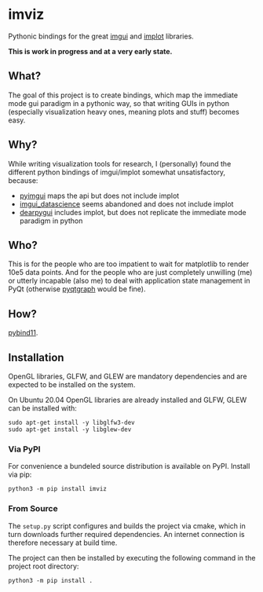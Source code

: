 # imviz

Pythonic bindings for the great [imgui](https://github.com/ocornut/imgui) and
[implot](https://github.com/epezent/implot) libraries.

**This is work in progress and at a very early state.**

## What?

The goal of this project is to create bindings, which map the immediate mode
gui paradigm in a pythonic way, so that writing GUIs in python (especially
visualization heavy ones, meaning plots and stuff) becomes easy.

## Why?

While writing visualization tools for research, I (personally) found the
different python bindings of imgui/implot somewhat unsatisfactory, because:

* [pyimgui](https://github.com/hoffstadt/DearPyGui) maps the api but does not
  include implot
* [imgui\_datascience](https://github.com/pthom/imgui_datascience) seems
  abandoned and does not include implot
* [dearpygui](https://github.com/hoffstadt/DearPyGui) includes implot, but
  does not replicate the immediate mode paradigm in python

## Who?

This is for the people who are too impatient to wait for matplotlib to render
10e5 data points. And for the people who are just completely unwilling (me) or
utterly incapable (also me) to deal with application state management in PyQt
(otherwise [pyqtgraph](http://pyqtgraph.org/) would be fine). 

## How?

[pybind11](https://github.com/pybind/pybind11).

## Installation

OpenGL libraries, GLFW, and GLEW are mandatory dependencies and are expected
to be installed on the system.

On Ubuntu 20.04 OpenGL libraries are already installed and GLFW, GLEW can be
installed with:

```
sudo apt-get install -y libglfw3-dev
sudo apt-get install -y libglew-dev
```

### Via PyPI

For convenience a bundeled source distribution is available on PyPI. Install
via pip:

```
python3 -m pip install imviz
```

### From Source

The ```setup.py``` script configures and builds the project via cmake, which in
turn downloads further required dependencies. An internet connection is
therefore necessary at build time.

The project can then be installed by executing the following command in the
project root directory:

```
python3 -m pip install .
```

